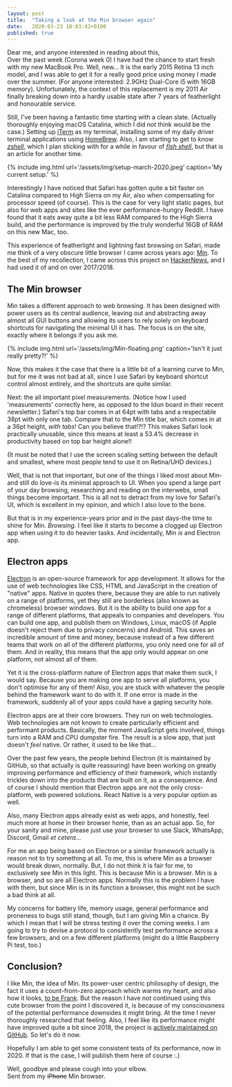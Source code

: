 ```yaml
---
layout: post
title:  "Taking a look at the Min browser again"
date:   2020-03-23 10:03:42+0100
published: true
---
```


Dear me, and anyone interested in reading about this,<br>
Over the past week (Corona week 0) I have had the chance to start fresh with my new MacBook Pro. Well, new... It is the early 2015 Retina 13 inch model, and I was able to get it for a really good price using money I made over the summer. (For anyone interested: 2.9GHz Dual-Core i5 with 16GB memory). Unfortunately, the context of this replacement is my 2011 Air finally breaking down into a hardly usable state after 7 years of featherlight and honourable service. 

Still, I've been having a fantastic time starting with a clean slate. (Actually thoroughly enjoying macOS Catalina, which I did not think would be the case.) Setting up [iTerm](https://iterm2.com/) as my terminal, installing some of my daily driver terminal applications using [HomeBrew](https://brew.sh/). Also, I am starting to get to know [_zshell_](https://en.wikipedia.org/wiki/Z_shell), which I plan sticking with for a while in favour of [_fish shell_](https://fishshell.com), but that is an article for another time.

{% include img.html url='/assets/img/setup-march-2020.jpeg' caption='My current setup.' %}

Interestingly I have noticed that Safari has gotten quite a bit faster on Catalina compared to High Sierra on my Air, also when compensating for processor speed (of course). This is the case for very light static pages, but also for web apps and sites like the ever performance-hungry Reddit. I have found that it eats away quite a bit less RAM compared to the High Sierra build, and the performance is improved by the truly wonderful 16GB of RAM on this new Mac, too.

This experience of featherlight and lightning fast browsing on Safari, made me think of a very obscure little browser I came across years ago: [Min](https://minbrowser.github.io/). To the best of my recollection, I came across this project on [HackerNews](https://news.ycombinator.com/), and I had used it of and on over 2017/2018. 

## The Min browser
Min takes a different approach to web browsing. It has been designed with power users as its central audience, leaving out and abstracting away almost all GUI buttons and allowing its users to rely solely on keyboard shortcuts for navigating the minimal UI it has. The focus is on the site, exactly where it belongs if you ask me. 

{% include img.html url='/assets/img/Min-floating.png' caption='Isn't it just really pretty?!' %}

Now, this makes it the case that there is a little bit of a learning curve to Min, but for me it was not bad at all, since I use Safari by keyboard shortcut control almost entirely, and the shortcuts are quite similar.

Next: the all important pixel measurements. (Notice how I used 'measurements' correctly here, as opposed to the Idun board in their recent newsletter.)  Safari's top bar comes in at 64pt with tabs and a respectable 38pt with only one tab. 
Compare that to the Min title bar, which comes in at a 36pt height, _with tabs_! Can you believe that!?!? This makes Safari look practically unusable, since this means at least a 53.4% decrease in productivity based on top bar height alone!!

(It must be noted that I use the screen scaling setting between the default and smallest, where most people tend to use it on Retina/UHD devices.)



Well, that is not that important, but one of the things I liked most about Min-and still do love-is its minimal approach to UI. When you spend a large part of your day browsing, researching and reading on the interwebs, small things become important. This is all not to detract from my love for Safari's UI, which is excellent in my opinion, and which I also love to the bone. 

But that is in my experience-years prior and in the past days-the time to shine for Min. _Browsing_. I feel like it starts to become a clogged up Electron app when using it to do heavier tasks. And incidentally, Min _is_ and Electron app.

## Electron apps
[Electron](https://www.electronjs.org) is an open-source framework for app development. It allows for the use of web technologies like CSS, HTML and JavaScript in the creation of "native" apps. Native in quotes there, because they are able to run natively on a range of platforms, yet they still are borderless (also known as chromeless) browser windows. 
But it is the ability to build one app for a range of different platforms, that appeals to companies and developers. You can build one app, and publish them on Windows, Linux, macOS (if Apple doesn't reject them due to privacy concerns) and Android. This saves an incredible amount of time and money, because instead of a few different teams that work on all of the different platforms, you only need one for all of them. And in reality, this means that the app only would appear on one platform, not almost all of them.

Yet it is the cross-platform nature of Electron apps that make them suck, I would say. Because you are making one app to serve all platforms, you don't optimise for any of them! Also, you are stuck with whatever the people behind the framework want to do with it. If one error is made in the framework, suddenly all of your apps could have a gaping security hole. 

Electron apps are at their core browsers. They run on web technologies. Web technologies are not known to create particularly efficient and performant products. Basically, the moment JavaScript gets involved, things turn into a RAM and CPU dumpster fire. The result is a slow app, that just doesn't _feel_ native. Or rather, it used to be like that...

Over the past few years, the people behind Electron (it is maintained by GitHub, so that actually is quite reassuring) have been working on greatly improving performance and efficiency of their framework, which instantly trickles down into the products that are built on it, as a consequence. And of course I should mention that Electron apps are not the only cross-platform, web powered solutions. React Native is a very popular option as well. 

Also, many Electron apps already exist as web apps, and honestly, feel much more at home in their browser home, than as an actual app. So, for your sanity and mine, please just use your browser to use Slack, WhatsApp, Discord, Gmail _et cetera_...



For me an app being based on Electron or a similar framework actually is reason not to try something at all. To me, this is where Min as a browser would break down, normally. But, I do not think it is fair for me, to exclusively see Min in this light. This is because Min is a browser. Min is a browser, and so are all Electron apps. Normally this is the problem I have with them, but since Min is in its function a browser, this might not be such a bad think at all. 

My concerns for battery life, memory usage, general performance and proneness to bugs still stand, though, but I am giving Min a chance. By which I mean that I will be stress testing it over the coming weeks. I am going to try to devise a protocol to consistently test performance across a few browsers, and on a few different platforms (might do a little Raspberry Pi test, too.) 



## Conclusion?
I like Min, the idea of Min. Its power-user centric philosophy of design, the fact it uses a count-from-zero approach which warms my heart, and also how it looks, [to be Frank](https://youtu.be/0lFsS3PDoZA?t=2656). But the reason I have not continued using this cute browser from the point I discovered it, is because of my consciousness of the potential performance downsides it might bring. At the time I never thoroughly researched that feeling. Also, I feel like its performance might have improved quite a bit since 2018, the project is [actively maintained on GitHub](https://github.com/minbrowser/min). So let's do it now.

Hopefully I am able to get some consistent tests of its performance, now in 2020. If that is the case, I will publish them here of course :.)

Well, goodbye and please cough into your elbow. <br>
Sent from my ~~iPhone~~ Min browser.





